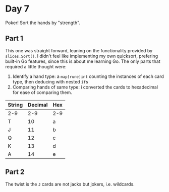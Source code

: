 # Day 7

Poker! Sort the hands by "strength".

## Part 1

This one was straight forward, leaning on the functionality provided by `slices.Sort()`. I didn't feel like implementing my own quicksort, prefering built-in Go features, since this is about me learning Go. The only parts that required a little thought were:

1. Identify a hand type: a `map[rune]int` counting the instances of each card type, then deducing with nested `if`s
1. Comparing hands of same type: i converted the cards to hexadecimal for ease of comparing them.

| String | Decimal | Hex |
| ------ | ------- | --- |
| 2-9    | 2-9     | 2-9 |
| T      | 10      | a   |
| J      | 11      | b   |
| Q      | 12      | c   |
| K      | 13      | d   |
| A      | 14      | e   |

## Part 2

The twist is the `J` cards are not jacks but jokers, i.e. wildcards.

